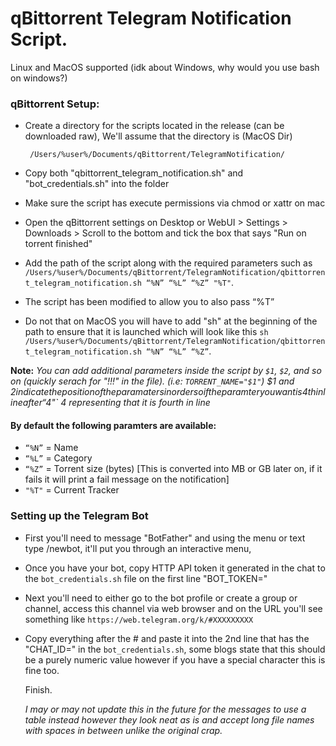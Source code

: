 # qBittorrent Telegram Notification Script.

Linux and MacOS supported (idk about Windows, why would you use bash on windows?)

### qBittorrent Setup:

* Create a directory for the scripts located in the release (can be downloaded raw), We'll assume that the directory is (MacOS Dir)
  
  ` /Users/%user%/Documents/qBittorrent/TelegramNotification/`

* Copy both "qbittorrent_telegram_notification.sh" and "bot_credentials.sh" into the folder

* Make sure the script has execute permissions via chmod or xattr on mac

* Open the qBittorrent settings on Desktop or WebUI > Settings > Downloads > Scroll to the bottom and tick the box that says "Run on torrent finished"
  
* Add the path of the script along with the required parameters such as `/Users/%user%/Documents/qBittorrent/TelegramNotification/qbittorrent_telegram_notification.sh “%N” “%L” “%Z” "%T"`.

* The script has been modified to allow you to also pass “%T”

* Do not that on MacOS you will have to add "sh" at the beginning of the path to ensure that it is launched which will look like this `sh /Users/%user%/Documents/qBittorrent/TelegramNotification/qbittorrent_telegram_notification.sh “%N” “%L” “%Z”`.

**Note:** *You can add additional parameters inside the script by `$1`, `$2`, and so on (quickly serach for "!!!" in the file). (i.e: `TORRENT_NAME="$1"`) $1 and $2 indicate the position of the paramaters in order so if the paramter you want is 4th in line after “%N” “%L” “%Z” you will specify `PARAMETER="$4"` 4 representing that it is fourth in line*

#### By default the following paramters are available:
* `“%N”` = Name
* `“%L”` = Category
* `“%Z”` = Torrent size (bytes) [This is converted into MB or GB later on, if it fails it will print a fail message on the notification]
* `"%T"` = Current Tracker

### Setting up the Telegram Bot
* First you'll need to message "BotFather" and using the menu or text type /newbot, it'll put you through an interactive menu,
* Once you have your bot, copy HTTP API token it generated in the chat to the `bot_credentials.sh` file on the first line "BOT_TOKEN="
* Next you'll need to either go to the bot profile or create a group or channel, access this channel via web browser and on the URL you'll see something like `https://web.telegram.org/k/#XXXXXXXXX`
* Copy everything after the # and paste it into the 2nd line that has the "CHAT_ID=" in the `bot_credentials.sh`, some blogs state that this should be a purely numeric value however if you have a special character this is fine too.

  Finish.

  *I may or may not update this in the future for the messages to use a table instead however they look neat as is and accept long file names with spaces in between unlike the original crap.*
